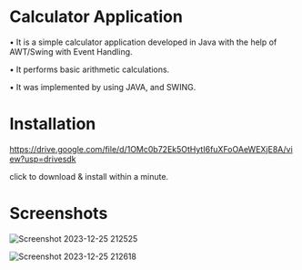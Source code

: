 # Calculator Application

 • It is a simple calculator application developed in Java with the help of AWT/Swing with Event Handling.
 
 • It performs basic arithmetic calculations.
 
 • It was implemented by using JAVA, and SWING.


 # Installation

  https://drive.google.com/file/d/1OMc0b72Ek5OtHytI6fuXFoOAeWEXjE8A/view?usp=drivesdk
  
  click to download & install within a minute.


 # Screenshots

 ![Screenshot 2023-12-25 212525](https://github.com/karthickK-jDev/Calculator-Application/assets/154741020/0ecb8899-1b03-4bed-b9e0-4906cb22b61c)

 ![Screenshot 2023-12-25 212618](https://github.com/karthickK-jDev/Calculator-Application/assets/154741020/32527f0e-eb5d-4124-a1ea-542f8433c2a0)

